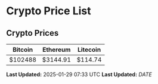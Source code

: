 # Crypto Price List

## Crypto Prices
| Bitcoin | Ethereum | Litecoin |
| ------- | -------- | -------- |
| $102488 | $3144.91 | $114.74 |
**Last Updated:** 2025-01-29 07:33 UTC
**Last Updated:** $DATE$
